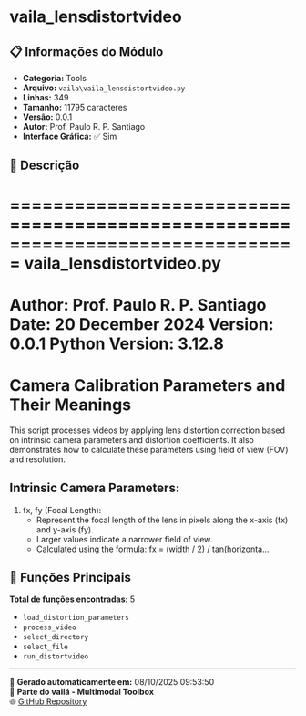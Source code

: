 # vaila_lensdistortvideo

## 📋 Informações do Módulo

- **Categoria:** Tools
- **Arquivo:** `vaila\vaila_lensdistortvideo.py`
- **Linhas:** 349
- **Tamanho:** 11795 caracteres
- **Versão:** 0.0.1
- **Autor:** Prof. Paulo R. P. Santiago
- **Interface Gráfica:** ✅ Sim

## 📖 Descrição


===============================================================================
vaila_lensdistortvideo.py
===============================================================================
Author: Prof. Paulo R. P. Santiago
Date: 20 December 2024
Version: 0.0.1
Python Version: 3.12.8
===============================================================================

Camera Calibration Parameters and Their Meanings
=================================================

This script processes videos by applying lens distortion correction based on
intrinsic camera parameters and distortion coefficients. It also demonstrates
how to calculate these parameters using field of view (FOV) and resolution.

Intrinsic Camera Parameters:
-----------------------------
1. fx, fy (Focal Length):
   - Represent the focal length of the lens in pixels along the x-axis (fx) and y-axis (fy).
   - Larger values indicate a narrower field of view.
   - Calculated using the formula:
     fx = (width / 2) / tan(horizonta...

## 🔧 Funções Principais

**Total de funções encontradas:** 5

- `load_distortion_parameters`
- `process_video`
- `select_directory`
- `select_file`
- `run_distortvideo`




---

📅 **Gerado automaticamente em:** 08/10/2025 09:53:50  
🔗 **Parte do vailá - Multimodal Toolbox**  
🌐 [GitHub Repository](https://github.com/vaila-multimodaltoolbox/vaila)
